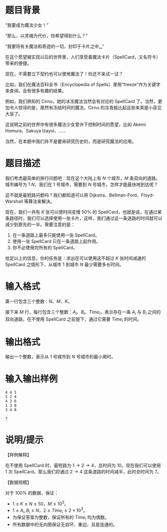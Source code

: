 # 题目背景

“我要成为魔法少女！”

“那么，以灵魂为代价，你希望得到什么？”

“我要将有关魔法和奇迹的一切，封印于卡片之中„„”

在这个愿望被实现以后的世界里，人们享受着魔法卡片（SpellCard，又名符卡）带来的便捷。

现在，不需要立下契约也可以使用魔法了！你还不来试一试？

比如，我们在魔法百科全书（Encyclopedia of Spells）里用“freeze”作为关键字来查询，会有很多有趣的结果。

例如，我们熟知的 Cirno，她的冰冻魔法当然会有对应的 SpellCard 了。当然，更加令人惊讶的是，居然有冻结时间的魔法，Cirno 的冻青蛙比起这些来真是小巫见大巫了。

这说明之前的世界中有很多魔法少女曾许下控制时间的愿望，比如 Akemi Homura、Sakuya Izayoi、……

当然，在本题中我们并不是要来研究历史的，而是研究魔法的应用。

# 题目描述

我们考虑最简单的旅行问题吧：现在这个大陆上有 $N$ 个城市，$M$ 条双向的道路。城市编号为 $1$  $N$，我们在 $1$ 号城市，需要到 $N$ 号城市，怎样才能最快地到达呢？

这不就是最短路问题吗？我们都知道可以用 Dijkstra、Bellman-Ford、Floyd-Warshall 等算法来解决。

现在，我们一共有 $K$ 张可以使时间变慢 $50 \%$ 的 SpellCard，也就是说，在通过某条路径时，我们可以选择使用一张卡片，这样，我们通过这一条道路的时间就可以减少到原先的一半。需要注意的是：

1. 在一条道路上最多只能使用一张 SpellCard。
2. 使用一张 SpellCard 只在一条道路上起作用。
3. 你不必使用完所有的 SpellCard。

给定以上的信息，你的任务是：求出在可以使用这不超过 $K$ 张时间减速的 SpellCard 之情形下，从城市 $1$ 到城市 $N$ 最少需要多长时间。

# 输入格式

第一行包含三个整数：$N$、$M$、$K$。

接下来 $M$ 行，每行包含三个整数：$A_i$、$B_i$、$Time_i$，表示存在一条  $A_i$ 与 $B_i$ 之间的双向道路，在不使用 SpellCard 之前提下，通过它需要 $Time_i$ 的时间。

# 输出格式

输出一个整数，表示从 $1$ 号城市到 $N$ 号城市的最小用时。

# 输入输出样例

```input1
4 4 1
1 2 4
4 2 6
1 3 8
3 4 8
```

```output1
7
```

# 说明/提示

【样例解释】

在不使用 SpellCard 时，最短路为 $1 \to 2 \to 4$，总时间为 $10$。现在我们可以使用 $1$ 次 SpellCard，那么我们将通过 $2 \to 4$ 这条道路的时间减半，此时总时间为 $7$。

【数据规模】

对于 $100 \%$ 的数据，保证：

* $1 \leq K \leq N \leq 50$，$M \leq {10}^3$。
* $1 \leq A_i,B_i \leq N$，$2 \leq Time_i \leq 2 \times {10}^3$。
* 为保证答案为整数，保证所有的 $Time_i$ 均为偶数。
* 所有数据中的无向图保证无自环、重边，且是连通的。

